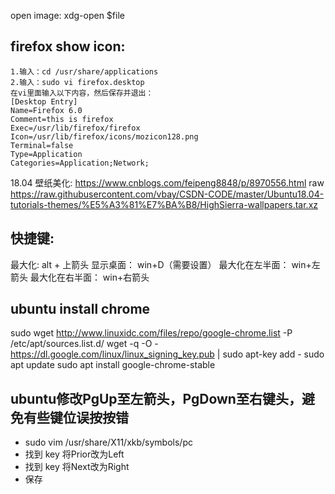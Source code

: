 open image: xdg-open $file
## firefox show icon:
    1.输入：cd /usr/share/applications
    2.输入：sudo vi firefox.desktop 
    在vi里面输入以下内容，然后保存并退出：
    [Desktop Entry] 
    Name=Firefox 6.0  
    Comment=this is firefox 
    Exec=/usr/lib/firefox/firefox 
    Icon=/usr/lib/firefox/icons/mozicon128.png 
    Terminal=false 
    Type=Application 
    Categories=Application;Network; 
18.04 壁纸美化: https://www.cnblogs.com/feipeng8848/p/8970556.html
raw https://raw.githubusercontent.com/vbay/CSDN-CODE/master/Ubuntu18.04-tutorials-themes/%E5%A3%81%E7%BA%B8/HighSierra-wallpapers.tar.xz

## 快捷键:
最大化: alt + 上箭头
显示桌面： win+D（需要设置）
最大化在左半面： win+左箭头
最大化在右半面： win+右箭头


## ubuntu install chrome
sudo wget http://www.linuxidc.com/files/repo/google-chrome.list -P /etc/apt/sources.list.d/
wget -q -O - https://dl.google.com/linux/linux_signing_key.pub  | sudo apt-key add -
sudo apt update
sudo apt install google-chrome-stable


## ubuntu修改PgUp至左箭头，PgDown至右键头，避免有些键位误按按错
* sudo vim /usr/share/X11/xkb/symbols/pc
* 找到 key<PGUP> 将Prior改为Left
* 找到 key<PGDN> 将Next改为Right
* 保存
